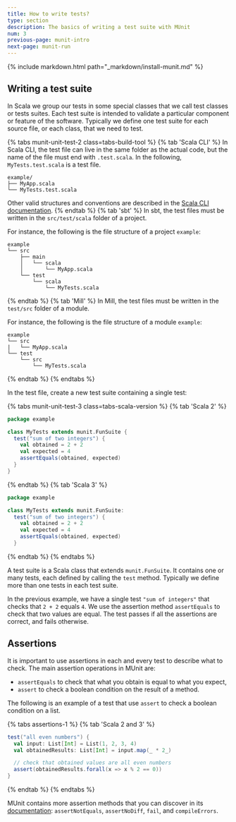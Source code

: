 ```yaml
---
title: How to write tests?
type: section
description: The basics of writing a test suite with MUnit
num: 3
previous-page: munit-intro
next-page: munit-run
---
```


{% include markdown.html path="_markdown/install-munit.md" %}

## Writing a test suite

In Scala we group our tests in some special classes that we call test classes or tests suites.
Each test suite is intended to validate a particular component or feature of the software.
Typically we define one test suite for each source file, or each class, that we need to test.

{% tabs munit-unit-test-2 class=tabs-build-tool %}
{% tab 'Scala CLI' %}
In Scala CLI, the test file can live in the same folder as the actual code, but the name of the file must end with `.test.scala`.
In the following, `MyTests.test.scala` is a test file.
```
example/
├── MyApp.scala
└── MyTests.test.scala
```
Other valid structures and conventions are described in the [Scala CLI documentation](https://scala-cli.virtuslab.org/docs/commands/test/#test-sources).
{% endtab %}
{% tab 'sbt' %}
In sbt, the test files must be written in the `src/test/scala` folder of a project.

For instance, the following is the file structure of a project `example`:
```
example
└── src
    ├── main
    │   └── scala
    │       └── MyApp.scala
    └── test
        └── scala
            └── MyTests.scala
```
{% endtab %}
{% tab 'Mill' %}
In Mill, the test files must be written in the `test/src` folder of a module.

For instance, the following is the file structure of a module `example`:
```
example
└── src
|   └── MyApp.scala
└── test
    └── src
        └── MyTests.scala
```
{% endtab %}
{% endtabs %}

In the test file, create a new test suite containing a single test:

{% tabs munit-unit-test-3 class=tabs-scala-version %}
{% tab 'Scala 2' %}
```scala
package example

class MyTests extends munit.FunSuite {
  test("sum of two integers") {
    val obtained = 2 + 2
    val expected = 4
    assertEquals(obtained, expected)
  }
}
```
{% endtab %}
{% tab 'Scala 3' %}
```scala
package example

class MyTests extends munit.FunSuite:
  test("sum of two integers") {
    val obtained = 2 + 2
    val expected = 4
    assertEquals(obtained, expected)
  }
```
{% endtab %}
{% endtabs %}

A test suite is a Scala class that extends `munit.FunSuite`.
It contains one or many tests, each defined by calling the `test` method.
Typically we define more than one tests in each test suite.

In the previous example, we have a single test `"sum of integers"` that checks that `2 + 2` equals `4`.
We use the assertion method `assertEquals` to check that two values are equal.
The test passes if all the assertions are correct, and fails otherwise.

## Assertions

It is important to use assertions in each and every test to describe what to check.
The main assertion operations in MUnit are:
- `assertEquals` to check that what you obtain is equal to what you expect,
- `assert` to check a boolean condition on the result of a method.

The following is an example of a test that use `assert` to check a boolean condition on a list.

{% tabs assertions-1 %}
{% tab 'Scala 2 and 3' %}
```scala
test("all even numbers") {
  val input: List[Int] = List(1, 2, 3, 4)
  val obtainedResults: List[Int] = input.map(_ * 2_)

  // check that obtained values are all even numbers
  assert(obtainedResults.forall(x => x % 2 == 0))
}
```
{% endtab %}
{% endtabs %}

MUnit contains more assertion methods that you can discover in its [documentation](https://scalameta.org/munit/docs/assertions.html):
`assertNotEquals`, `assertNoDiff`, `fail`, and `compileErrors`.

